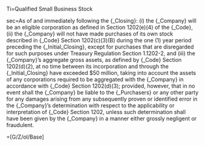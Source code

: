 Ti=Qualified Small Business Stock

sec=As of and immediately following the {_Closing}: (i) the {_Company} will be an eligible corporation as defined in Section 1202(e)(4) of the {_Code}, (ii) the {_Company} will not have made purchases of its own stock described in {_Code} Section 1202(c)(3)(B) during the one (1) year period preceding the {_Initial_Closing}, except for purchases that are disregarded for such purposes under Treasury Regulation Section 1.1202-2, and (iii) the {_Company}’s aggregate gross assets, as defined by {_Code} Section 1202(d)(2), at no time between its incorporation and through the {_Initial_Closing} have exceeded $50 million, taking into account the assets of any corporations required to be aggregated with the {_Company} in accordance with {_Code} Section 1202(d)(3); provided, however, that in no event shall the {_Company} be liable to the {_Purchasers} or any other party for any damages arising from any subsequently proven or identified error in the {_Company}’s determination with respect to the applicability or interpretation of {_Code} Section 1202, unless such determination shall have been given by the {_Company} in a manner either grossly negligent or fraudulent.

=[G/Z/ol/Base]
